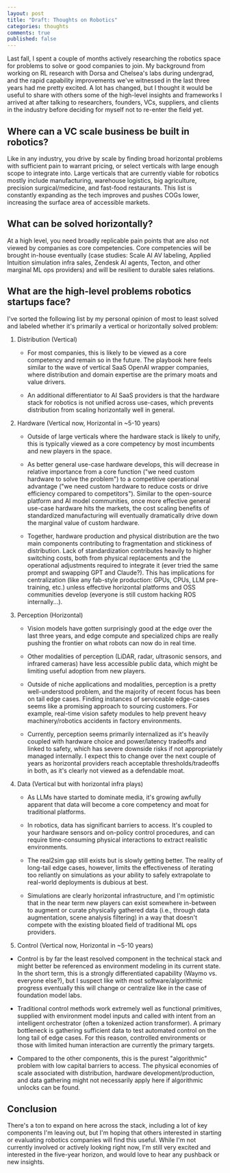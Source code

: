 ```yaml
---
layout: post
title: "Draft: Thoughts on Robotics"
categories: thoughts
comments: true
published: false
---
```


Last fall, I spent a couple of months actively researching the robotics space for problems to solve or good companies to join. My background from working on RL research with Dorsa and Chelsea's labs during undergrad, and the rapid capability improvements we've witnessed in the last three years had me pretty excited. A lot has changed, but I thought it would be useful to share with others some of the high-level insights and frameworks I arrived at after talking to researchers, founders, VCs, suppliers, and clients in the industry before deciding for myself not to re-enter the field yet.

## Where can a VC scale business be built in robotics?

Like in any industry, you drive by scale by finding broad horizontal problems with sufficient pain to warrant pricing, or select verticals with large enough scope to integrate into. Large verticals that are currently viable for robotics mostly include manufacturing, warehouse logistics, big agriculture, precision surgical/medicine, and fast-food restaurants. This list is constantly expanding as the tech improves and pushes COGs lower, increasing the surface area of accessible markets.

## What can be solved horizontally?

At a high level, you need broadly replicable pain points that are also not viewed by companies as core competencies. Core competencies will be brought in-house eventually (case studies: Scale AI AV labeling, Applied Intuition simulation infra sales, Zendesk AI agents, Tecton, and other marginal ML ops providers) and will be resilient to durable sales relations.

## What are the high-level problems robotics startups face?

I've sorted the following list by my personal opinion of most to least solved and labeled whether it's primarily a vertical or horizontally solved problem:

1. Distribution (Vertical)

    - For most companies, this is likely to be viewed as a core competency and remain so in the future. The playbook here feels similar to the wave of vertical SaaS OpenAI wrapper companies, where distribution and domain expertise are the primary moats and value drivers.

    - An additional differentiator to AI SaaS providers is that the hardware stack for robotics is not unified across use-cases, which prevents distribution from scaling horizontally well in general.

2. Hardware (Vertical now, Horizontal in ~5-10 years)

    - Outside of large verticals where the hardware stack is likely to unify, this is typically viewed as a core competency by most incumbents and new players in the space.
    - As better general use-case hardware develops, this will decrease in relative importance from a core function ("we need custom hardware to solve the problem") to a competitive operational advantage ("we need custom hardware to reduce costs or drive efficiency compared to competitors"). Similar to the open-source platform and AI model communities, once more effective general use-case hardware hits the markets, the cost scaling benefits of standardized manufacturing will eventually dramatically drive down the marginal value of custom hardware.

    - Together, hardware production and physical distribution are the two main components contributing to fragmentation and stickiness of distribution. Lack of standardization contributes heavily to higher switching costs, both from physical replacements and the operational adjustments required to integrate it (ever tried the same prompt and swapping GPT and Claude?). This has implications for centralization (like any fab-style production: GPUs, CPUs, LLM pre-training, etc.) unless effective horizontal platforms and OSS communities develop (everyone is still custom hacking ROS internally...).

3. Perception (Horizontal)

    - Vision models have gotten surprisingly good at the edge over the last three years, and edge compute and specialized chips are really pushing the frontier on what robots can now do in real time.

    - Other modalities of perception (LiDAR, radar, ultrasonic sensors, and infrared cameras) have less accessible public data, which might be limiting useful adoption from new players.

    - Outside of niche applications and modalities, perception is a pretty well-understood problem, and the majority of recent focus has been on tail edge cases. Finding instances of serviceable edge-cases seems like a promising approach to sourcing customers. For example, real-time vision safety modules to help prevent heavy machinery/robotics accidents in factory environments.

    - Currently, perception seems primarily internalized as it's heavily coupled with hardware choice and power/latency tradeoffs and linked to safety, which has severe downside risks if not appropriately managed internally. I expect this to change over the next couple of years as horizontal providers reach acceptable thresholds/tradeoffs in both, as it's clearly not viewed as a defendable moat.

4. Data (Vertical but with horizontal infra plays)

    - As LLMs have started to dominate media, it's growing awfully apparent that data will become a core competency and moat for traditional platforms.

    - In robotics, data has significant barriers to access. It's coupled to your hardware sensors and on-policy control procedures, and can require time-consuming physical interactions to extract realistic environments.

    - The real2sim gap still exists but is slowly getting better. The reality of long-tail edge cases, however, limits the effectiveness of iterating too reliantly on simulations as your ability to safely extrapolate to real-world deployments is dubious at best.

    - Simulations are clearly horizontal infrastructure, and I'm optimistic that in the near term new players can exist somewhere in-between to augment or curate physically gathered data (i.e., through data augmentation, scene analysis filtering) in a way that doesn't compete with the existing bloated field of traditional ML ops providers.

5. Control (Vertical now, Horizontal in ~5-10 years)

- Control is by far the least resolved component in the technical stack and might better be referenced as environment modeling in its current state. In the short term, this is a strongly differentiated capability (Waymo vs. everyone else?), but I suspect like with most software/algorithmic progress eventually this will change or centralize like in the case of foundation model labs.

- Traditional control methods work extremely well as functional primitives, supplied with environment model inputs and called with intent from an intelligent orchestrator (often a tokenized action transformer). A primary bottleneck is gathering sufficient data to test automated control on the long tail of edge cases. For this reason, controlled environments or those with limited human interaction are currently the primary targets.

- Compared to the other components, this is the purest "algorithmic" problem with low capital barriers to access. The physical economies of scale associated with distribution, hardware development/production, and data gathering might not necessarily apply here if algorithmic unlocks can be found.

## Conclusion

There's a ton to expand on here across the stack, including a lot of key components I'm leaving out, but I'm hoping that others interested in starting or evaluating robotics companies will find this useful. While I'm not currently involved or actively looking right now, I'm still very excited and interested in the five-year horizon, and would love to hear any pushback or new insights.
